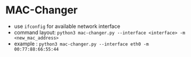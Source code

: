 # MAC-Changer

- use `ifconfig` for available network interface
- command layout: `python3 mac-changer.py --interface <interface> -m <new_mac_address>`
- example : `python3 mac-changer.py --interface eth0 -m 00:77:88:66:55:44`
